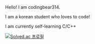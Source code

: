 Hello! I am codingbear314.

I am a korean student who loves to code!

I am currently self-learning C/C++
<!---
codingbear314/codingbear314 is a ✨ special ✨ repository because its `README.md` (this file) appears on your GitHub profile.
You can click the Preview link to take a look at your changes.
--->
[![Solved.ac
프로필](http://mazassumnida.wtf/api/v2/generate_badge?boj=js314)](https://solved.ac/js314)
